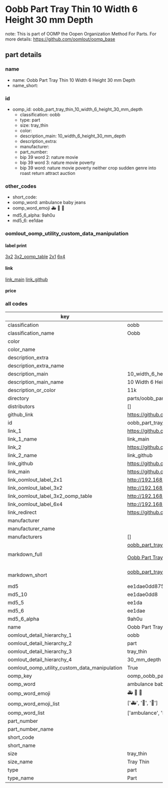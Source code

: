 # Oobb Part Tray Thin 10 Width 6 Height 30 mm Depth  

note: This is part of OOMP the Oopen Organization Method For Parts. For more details: https://github.com/oomlout/oomp_base

##  part details
  







### name
* name: Oobb Part Tray Thin 10 Width 6 Height 30 mm Depth
* name_short: 
### id
* oomp_id: oobb_part_tray_thin_10_width_6_height_30_mm_depth
  * classification: oobb
  * type: part
  * size: tray_thin
  * color: 
  * description_main: 10_width_6_height_30_mm_depth
  * description_extra: 
  * manufacturer: 
  * part_number: 
  * bip 39 word 2: nature movie
  * bip 39 word 3: nature movie poverty
  * bip 39 word: nature movie poverty neither crop sudden genre into roast return attract auction

### other_codes
* short_code: 
* oomp_word: ambulance baby jeans
* oomp_word_emoji :ambulance: :baby: :jeans:
* md5_6_alpha: 9ah0u
* md5_6: ee1dae






### oomlout_oomp_utility_custom_data_manipulation
#### label print
[3x2](http://192.168.1.245:1112/?label=oomp%209ah0u)
[3x2_oomp_table](http://192.168.1.108:1112/?label=oomp%209ah0u)
[2x1](http://192.168.1.242:1112/?label=oomp%209ah0u)
[6x4](http://192.168.1.55:1112/?label=oomp%209ah0u)    

#### link

[link_main](https://github.com/oomlout/oomlout_oomp_version_1_messy/tree/main/parts/oobb_part_tray_thin_10_width_6_height_30_mm_depth) [link_github](https://github.com/oomlout/oomlout_oomp_version_1_messy/tree/main/parts/oobb_part_tray_thin_10_width_6_height_30_mm_depth)                             

#### price







### all codes 
| key | value |  
| --- | --- |  
| classification | oobb |  
| classification_name | Oobb |  
| color |  |  
| color_name |  |  
| description_extra |  |  
| description_extra_name |  |  
| description_main | 10_width_6_height_30_mm_depth |  
| description_main_name | 10 Width 6 Height 30 mm Depth |  
| description_or_color | 11k |  
| directory | parts/oobb_part_tray_thin_10_width_6_height_30_mm_depth |  
| distributors | [] |  
| github_link | https://github.com/oomlout/oomlout_oomp_part_src/tree/main/parts/oobb_part_tray_thin_10_width_6_height_30_mm_depth |  
| id | oobb_part_tray_thin_10_width_6_height_30_mm_depth |  
| link_1 | https://github.com/oomlout/oomlout_oomp_version_1_messy/tree/main/parts/oobb_part_tray_thin_10_width_6_height_30_mm_depth |  
| link_1_name | link_main |  
| link_2 | https://github.com/oomlout/oomlout_oomp_version_1_messy/tree/main/parts/oobb_part_tray_thin_10_width_6_height_30_mm_depth |  
| link_2_name | link_github |  
| link_github | https://github.com/oomlout/oomlout_oomp_version_1_messy/tree/main/parts/oobb_part_tray_thin_10_width_6_height_30_mm_depth |  
| link_main | https://github.com/oomlout/oomlout_oomp_version_1_messy/tree/main/parts/oobb_part_tray_thin_10_width_6_height_30_mm_depth |  
| link_oomlout_label_2x1 | http://192.168.1.242:1112/?label=oomp%209ah0u |  
| link_oomlout_label_3x2 | http://192.168.1.245:1112/?label=oomp%209ah0u |  
| link_oomlout_label_3x2_oomp_table | http://192.168.1.108:1112/?label=oomp%209ah0u |  
| link_oomlout_label_6x4 | http://192.168.1.55:1112/?label=oomp%209ah0u |  
| link_redirect | https://github.com/oomlout/oomlout_oomp_version_1_messy/tree/main/parts/oobb_part_tray_thin_10_width_6_height_30_mm_depth |  
| manufacturer |  |  
| manufacturer_name |  |  
| manufacturers | [] |  
| markdown_full | [oobb_part_tray_thin_10_width_6_height_30_mm_depth](none)<br>[](none)<br>[Oobb Part Tray Thin 10 Width 6 Height 30 Mm Depth](none)<br><br> |  
| markdown_short | [oobb_part_tray_thin_10_width_6_height_30_mm_depth](none)<br><br> |  
| md5 | ee1dae0dd875cc236219f94352243c9b |  
| md5_10 | ee1dae0dd8 |  
| md5_5 | ee1da |  
| md5_6 | ee1dae |  
| md5_6_alpha | 9ah0u |  
| name | Oobb Part Tray Thin 10 Width 6 Height 30 mm Depth |  
| oomlout_detail_hierarchy_1 | oobb |  
| oomlout_detail_hierarchy_2 | part |  
| oomlout_detail_hierarchy_3 | tray_thin |  
| oomlout_detail_hierarchy_4 | 30_mm_depth |  
| oomlout_oomp_utility_custom_data_manipulation | True |  
| oomp_key | oomp_oobb_part_tray_thin_10_width_6_height_30_mm_depth |  
| oomp_word | ambulance baby jeans |  
| oomp_word_emoji | :ambulance: :baby: :jeans: |  
| oomp_word_emoji_list | [':ambulance:', ':baby:', ':jeans:'] |  
| oomp_word_list | ['ambulance', 'baby', 'jeans'] |  
| part_number |  |  
| part_number_name |  |  
| short_code |  |  
| short_name |  |  
| size | tray_thin |  
| size_name | Tray Thin |  
| type | part |  
| type_name | Part |  
